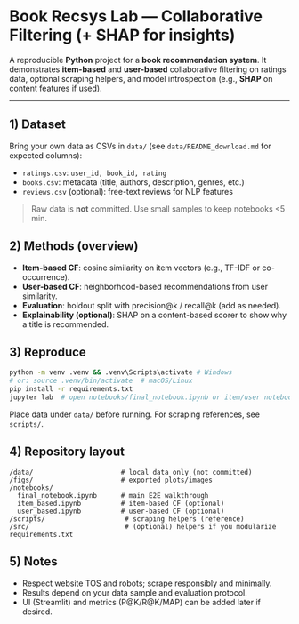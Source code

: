 # Book Recsys Lab — Collaborative Filtering (+ SHAP for insights)

A reproducible **Python** project for a **book recommendation system**. It demonstrates **item-based** and **user-based** collaborative filtering on ratings data, optional scraping helpers, and model introspection (e.g., **SHAP** on content features if used).

---

## 1) Dataset
Bring your own data as CSVs in `data/` (see `data/README_download.md` for expected columns):  
- `ratings.csv`: `user_id, book_id, rating`  
- `books.csv`: metadata (title, authors, description, genres, etc.)  
- `reviews.csv` (optional): free-text reviews for NLP features

> Raw data is **not** committed. Use small samples to keep notebooks <5 min.

## 2) Methods (overview)
- **Item-based CF**: cosine similarity on item vectors (e.g., TF-IDF or co-occurrence).  
- **User-based CF**: neighborhood-based recommendations from user similarity.  
- **Evaluation**: holdout split with precision@k / recall@k (add as needed).  
- **Explainability (optional)**: SHAP on a content-based scorer to show why a title is recommended.

## 3) Reproduce
```bash
python -m venv .venv && .venv\Scripts\activate # Windows
# or: source .venv/bin/activate  # macOS/Linux
pip install -r requirements.txt
jupyter lab  # open notebooks/final_notebook.ipynb or item/user notebooks
```
Place data under `data/` before running. For scraping references, see `scripts/`.

## 4) Repository layout
```
/data/                      # local data only (not committed)
/figs/                      # exported plots/images
/notebooks/
  final_notebook.ipynb      # main E2E walkthrough
  item_based.ipynb          # item-based CF (optional)
  user_based.ipynb          # user-based CF (optional)
/scripts/                    # scraping helpers (reference)
/src/                        # (optional) helpers if you modularize
requirements.txt
```
## 5) Notes
- Respect website TOS and robots; scrape responsibly and minimally.
- Results depend on your data sample and evaluation protocol.
- UI (Streamlit) and metrics (P@K/R@K/MAP) can be added later if desired.

